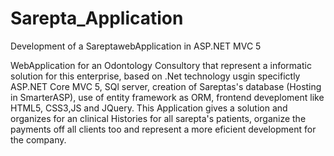 # Sarepta_Application
Development of a SareptawebApplication in ASP.NET MVC 5 

WebApplication for an Odontology Consultory that represent a informatic solution for this enterprise, based on .Net technology usgin specifictly ASP.NET Core MVC 5,
SQl server, creation of Sareptas's database (Hosting in SmarterASP), use of entity framework as ORM, frontend deveploment like HTML5, CSS3,JS and JQuery. 
This Application gives a solution and organizes for an clinical Histories for all sarepta's patients, organize the payments off all clients too and represent a more eficient 
development for the company.
